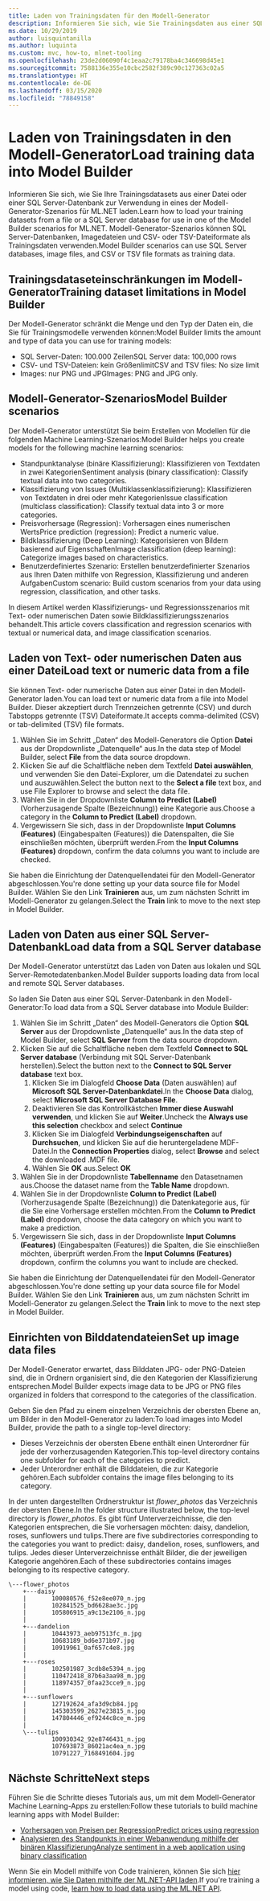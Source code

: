 ```yaml
---
title: Laden von Trainingsdaten für den Modell-Generator
description: Informieren Sie sich, wie Sie Trainingsdaten aus einer SQL Server-Datenbank oder einer Datei zur Verwendung in eines der Modell-Generator-Szenarios für ML.NET laden.
ms.date: 10/29/2019
author: luisquintanilla
ms.author: luquinta
ms.custom: mvc, how-to, mlnet-tooling
ms.openlocfilehash: 23de2d06090f4c1eaa2c79178ba4c346698d45e1
ms.sourcegitcommit: 7588136e355e10cbc2582f389c90c127363c02a5
ms.translationtype: HT
ms.contentlocale: de-DE
ms.lasthandoff: 03/15/2020
ms.locfileid: "78849158"
---
```

# <a name="load-training-data-into-model-builder"></a><span data-ttu-id="2d847-103">Laden von Trainingsdaten in den Modell-Generator</span><span class="sxs-lookup"><span data-stu-id="2d847-103">Load training data into Model Builder</span></span>

<span data-ttu-id="2d847-104">Informieren Sie sich, wie Sie Ihre Trainingsdatasets aus einer Datei oder einer SQL Server-Datenbank zur Verwendung in eines der Modell-Generator-Szenarios für ML.NET laden.</span><span class="sxs-lookup"><span data-stu-id="2d847-104">Learn how to load your training datasets from a file or a SQL Server database for use in one of the Model Builder scenarios for ML.NET.</span></span> <span data-ttu-id="2d847-105">Modell-Generator-Szenarios können SQL Server-Datenbanken, Imagedateien und CSV- oder TSV-Dateiformate als Trainingsdaten verwenden.</span><span class="sxs-lookup"><span data-stu-id="2d847-105">Model Builder scenarios can use SQL Server databases, image files, and CSV or TSV file formats as training data.</span></span>

## <a name="training-dataset-limitations-in-model-builder"></a><span data-ttu-id="2d847-106">Trainingsdataseteinschränkungen im Modell-Generator</span><span class="sxs-lookup"><span data-stu-id="2d847-106">Training dataset limitations in Model Builder</span></span>

<span data-ttu-id="2d847-107">Der Modell-Generator schränkt die Menge und den Typ der Daten ein, die Sie für Trainingsmodelle verwenden können:</span><span class="sxs-lookup"><span data-stu-id="2d847-107">Model Builder limits the amount and type of data you can use for training models:</span></span>

- <span data-ttu-id="2d847-108">SQL Server-Daten: 100.000 Zeilen</span><span class="sxs-lookup"><span data-stu-id="2d847-108">SQL Server data: 100,000 rows</span></span>
- <span data-ttu-id="2d847-109">CSV- und TSV-Dateien: kein Größenlimit</span><span class="sxs-lookup"><span data-stu-id="2d847-109">CSV and TSV files: No size limit</span></span>
- <span data-ttu-id="2d847-110">Images: nur PNG und JPG</span><span class="sxs-lookup"><span data-stu-id="2d847-110">Images: PNG and JPG only.</span></span>

## <a name="model-builder-scenarios"></a><span data-ttu-id="2d847-111">Modell-Generator-Szenarios</span><span class="sxs-lookup"><span data-stu-id="2d847-111">Model Builder scenarios</span></span>

<span data-ttu-id="2d847-112">Der Modell-Generator unterstützt Sie beim Erstellen von Modellen für die folgenden Machine Learning-Szenarios:</span><span class="sxs-lookup"><span data-stu-id="2d847-112">Model Builder helps you create models for the following machine learning scenarios:</span></span>

- <span data-ttu-id="2d847-113">Standpunktanalyse (binäre Klassifizierung): Klassifizieren von Textdaten in zwei Kategorien</span><span class="sxs-lookup"><span data-stu-id="2d847-113">Sentiment analysis (binary classification): Classify textual data into two categories.</span></span>
- <span data-ttu-id="2d847-114">Klassifizierung von Issues (Multiklassenklassifizierung): Klassifizieren von Textdaten in drei oder mehr Kategorien</span><span class="sxs-lookup"><span data-stu-id="2d847-114">Issue classification (multiclass classification): Classify textual data into 3 or more categories.</span></span>
- <span data-ttu-id="2d847-115">Preisvorhersage (Regression): Vorhersagen eines numerischen Werts</span><span class="sxs-lookup"><span data-stu-id="2d847-115">Price prediction (regression): Predict a numeric value.</span></span>
- <span data-ttu-id="2d847-116">Bildklassifizierung (Deep Learning): Kategorisieren von Bildern basierend auf Eigenschaften</span><span class="sxs-lookup"><span data-stu-id="2d847-116">Image classification (deep learning): Categorize images based on characteristics.</span></span>
- <span data-ttu-id="2d847-117">Benutzerdefiniertes Szenario: Erstellen benutzerdefinierter Szenarios aus Ihren Daten mithilfe von Regression, Klassifizierung und anderen Aufgaben</span><span class="sxs-lookup"><span data-stu-id="2d847-117">Custom scenario: Build custom scenarios from your data using regression, classification, and other tasks.</span></span>

<span data-ttu-id="2d847-118">In diesem Artikel werden Klassifizierungs- und Regressionsszenarios mit Text- oder numerischen Daten sowie Bildklassifizierungsszenarios behandelt.</span><span class="sxs-lookup"><span data-stu-id="2d847-118">This article covers classification and regression scenarios with textual or numerical data, and image classification scenarios.</span></span>

## <a name="load-text-or-numeric-data-from-a-file"></a><span data-ttu-id="2d847-119">Laden von Text- oder numerischen Daten aus einer Datei</span><span class="sxs-lookup"><span data-stu-id="2d847-119">Load text or numeric data from a file</span></span>

<span data-ttu-id="2d847-120">Sie können Text- oder numerische Daten aus einer Datei in den Modell-Generator laden.</span><span class="sxs-lookup"><span data-stu-id="2d847-120">You can load text or numeric data from a file into Model Builder.</span></span> <span data-ttu-id="2d847-121">Dieser akzeptiert durch Trennzeichen getrennte (CSV) und durch Tabstopps getrennte (TSV) Dateiformate.</span><span class="sxs-lookup"><span data-stu-id="2d847-121">It accepts comma-delimited (CSV) or tab-delimited (TSV) file formats.</span></span>

1. <span data-ttu-id="2d847-122">Wählen Sie im Schritt „Daten“ des Modell-Generators die Option **Datei** aus der Dropdownliste „Datenquelle“ aus.</span><span class="sxs-lookup"><span data-stu-id="2d847-122">In the data step of Model Builder, select **File** from the data source dropdown.</span></span>
2. <span data-ttu-id="2d847-123">Klicken Sie auf die Schaltfläche neben dem Textfeld **Datei auswählen**, und verwenden Sie den Datei-Explorer, um die Datendatei zu suchen und auszuwählen.</span><span class="sxs-lookup"><span data-stu-id="2d847-123">Select the button next to the **Select a file** text box, and use File Explorer to browse and select the data file.</span></span>
3. <span data-ttu-id="2d847-124">Wählen Sie in der Dropdownliste **Column to Predict (Label)** (Vorherzusagende Spalte (Bezeichnung)) eine Kategorie aus.</span><span class="sxs-lookup"><span data-stu-id="2d847-124">Choose a category in the **Column to Predict (Label)** dropdown.</span></span>
4. <span data-ttu-id="2d847-125">Vergewissern Sie sich, dass in der Dropdownliste **Input Columns (Features)** (Eingabespalten (Features)) die Datenspalten, die Sie einschließen möchten, überprüft werden.</span><span class="sxs-lookup"><span data-stu-id="2d847-125">From the **Input Columns (Features)** dropdown, confirm the data columns you want to include are checked.</span></span>

<span data-ttu-id="2d847-126">Sie haben die Einrichtung der Datenquellendatei für den Modell-Generator abgeschlossen.</span><span class="sxs-lookup"><span data-stu-id="2d847-126">You're done setting up your data source file for Model Builder.</span></span> <span data-ttu-id="2d847-127">Wählen Sie den Link **Trainieren** aus, um zum nächsten Schritt im Modell-Generator zu gelangen.</span><span class="sxs-lookup"><span data-stu-id="2d847-127">Select the **Train** link to move to the next step in Model Builder.</span></span>

## <a name="load-data-from-a-sql-server-database"></a><span data-ttu-id="2d847-128">Laden von Daten aus einer SQL Server-Datenbank</span><span class="sxs-lookup"><span data-stu-id="2d847-128">Load data from a SQL Server database</span></span>

<span data-ttu-id="2d847-129">Der Modell-Generator unterstützt das Laden von Daten aus lokalen und SQL Server-Remotedatenbanken.</span><span class="sxs-lookup"><span data-stu-id="2d847-129">Model Builder supports loading data from local and remote SQL Server databases.</span></span>

<span data-ttu-id="2d847-130">So laden Sie Daten aus einer SQL Server-Datenbank in den Modell-Generator:</span><span class="sxs-lookup"><span data-stu-id="2d847-130">To load data from a SQL Server database into Module Builder:</span></span>

1. <span data-ttu-id="2d847-131">Wählen Sie im Schritt „Daten“ des Modell-Generators die Option **SQL Server** aus der Dropdownliste „Datenquelle“ aus.</span><span class="sxs-lookup"><span data-stu-id="2d847-131">In the data step of Model Builder, select **SQL Server** from the data source dropdown.</span></span>
1. <span data-ttu-id="2d847-132">Klicken Sie auf die Schaltfläche neben dem Textfeld **Connect to SQL Server database** (Verbindung mit SQL Server-Datenbank herstellen).</span><span class="sxs-lookup"><span data-stu-id="2d847-132">Select the button next to the **Connect to SQL Server database** text box.</span></span>
    1. <span data-ttu-id="2d847-133">Klicken Sie im Dialogfeld **Choose Data** (Daten auswählen) auf **Microsoft SQL Server-Datenbankdatei**.</span><span class="sxs-lookup"><span data-stu-id="2d847-133">In the **Choose Data** dialog, select **Microsoft SQL Server Database File**.</span></span>
    1. <span data-ttu-id="2d847-134">Deaktivieren Sie das Kontrollkästchen **Immer diese Auswahl verwenden**, und klicken Sie auf **Weiter**.</span><span class="sxs-lookup"><span data-stu-id="2d847-134">Uncheck the **Always use this selection** checkbox and select **Continue**</span></span>
    1. <span data-ttu-id="2d847-135">Klicken Sie im Dialogfeld **Verbindungseigenschaften** auf **Durchsuchen**, und klicken Sie auf die heruntergeladene MDF-Datei.</span><span class="sxs-lookup"><span data-stu-id="2d847-135">In the **Connection Properties** dialog, select **Browse** and select the downloaded .MDF file.</span></span>
    1. <span data-ttu-id="2d847-136">Wählen Sie **OK** aus.</span><span class="sxs-lookup"><span data-stu-id="2d847-136">Select **OK**</span></span>
1. <span data-ttu-id="2d847-137">Wählen Sie in der Dropdownliste **Tabellenname** den Datasetnamen aus.</span><span class="sxs-lookup"><span data-stu-id="2d847-137">Choose the dataset name from the **Table Name** dropdown.</span></span>
1. <span data-ttu-id="2d847-138">Wählen Sie in der Dropdownliste **Column to Predict (Label)** (Vorherzusagende Spalte (Bezeichnung)) die Datenkategorie aus, für die Sie eine Vorhersage erstellen möchten.</span><span class="sxs-lookup"><span data-stu-id="2d847-138">From the **Column to Predict (Label)** dropdown, choose the data category on which you want to make a prediction.</span></span>
1. <span data-ttu-id="2d847-139">Vergewissern Sie sich, dass in der Dropdownliste **Input Columns (Features)** (Eingabespalten (Features)) die Spalten, die Sie einschließen möchten, überprüft werden.</span><span class="sxs-lookup"><span data-stu-id="2d847-139">From the **Input Columns (Features)** dropdown, confirm the columns you want to include are checked.</span></span>

<span data-ttu-id="2d847-140">Sie haben die Einrichtung der Datenquellendatei für den Modell-Generator abgeschlossen.</span><span class="sxs-lookup"><span data-stu-id="2d847-140">You're done setting up your data source file for Model Builder.</span></span> <span data-ttu-id="2d847-141">Wählen Sie den Link **Trainieren** aus, um zum nächsten Schritt im Modell-Generator zu gelangen.</span><span class="sxs-lookup"><span data-stu-id="2d847-141">Select the **Train** link to move to the next step in Model Builder.</span></span>

## <a name="set-up-image-data-files"></a><span data-ttu-id="2d847-142">Einrichten von Bilddatendateien</span><span class="sxs-lookup"><span data-stu-id="2d847-142">Set up image data files</span></span>

<span data-ttu-id="2d847-143">Der Modell-Generator erwartet, dass Bilddaten JPG- oder PNG-Dateien sind, die in Ordnern organisiert sind, die den Kategorien der Klassifizierung entsprechen.</span><span class="sxs-lookup"><span data-stu-id="2d847-143">Model Builder expects image data to be JPG or PNG files organized in folders that correspond to the categories of the classification.</span></span>

<span data-ttu-id="2d847-144">Geben Sie den Pfad zu einem einzelnen Verzeichnis der obersten Ebene an, um Bilder in den Modell-Generator zu laden:</span><span class="sxs-lookup"><span data-stu-id="2d847-144">To load images into Model Builder, provide the path to a single top-level directory:</span></span>

- <span data-ttu-id="2d847-145">Dieses Verzeichnis der obersten Ebene enthält einen Unterordner für jede der vorherzusagenden Kategorien.</span><span class="sxs-lookup"><span data-stu-id="2d847-145">This top-level directory contains one subfolder for each of the categories to predict.</span></span>
- <span data-ttu-id="2d847-146">Jeder Unterordner enthält die Bilddateien, die zur Kategorie gehören.</span><span class="sxs-lookup"><span data-stu-id="2d847-146">Each subfolder contains the image files belonging to its category.</span></span>

<span data-ttu-id="2d847-147">In der unten dargestellten Ordnerstruktur ist *flower_photos* das Verzeichnis der obersten Ebene.</span><span class="sxs-lookup"><span data-stu-id="2d847-147">In the folder structure illustrated below, the top-level directory is *flower_photos*.</span></span> <span data-ttu-id="2d847-148">Es gibt fünf Unterverzeichnisse, die den Kategorien entsprechen, die Sie vorhersagen möchten: daisy, dandelion, roses, sunflowers und tulips.</span><span class="sxs-lookup"><span data-stu-id="2d847-148">There are five subdirectories corresponding to the categories you want to predict: daisy, dandelion, roses, sunflowers, and tulips.</span></span> <span data-ttu-id="2d847-149">Jedes dieser Unterverzeichnisse enthält Bilder, die der jeweiligen Kategorie angehören.</span><span class="sxs-lookup"><span data-stu-id="2d847-149">Each of these subdirectories contains images belonging to its respective category.</span></span>

```text
\---flower_photos
    +---daisy
    |       100080576_f52e8ee070_n.jpg
    |       102841525_bd6628ae3c.jpg
    |       105806915_a9c13e2106_n.jpg
    |
    +---dandelion
    |       10443973_aeb97513fc_m.jpg
    |       10683189_bd6e371b97.jpg
    |       10919961_0af657c4e8.jpg
    |
    +---roses
    |       102501987_3cdb8e5394_n.jpg
    |       110472418_87b6a3aa98_m.jpg
    |       118974357_0faa23cce9_n.jpg
    |
    +---sunflowers
    |       127192624_afa3d9cb84.jpg
    |       145303599_2627e23815_n.jpg
    |       147804446_ef9244c8ce_m.jpg
    |
    \---tulips
            100930342_92e8746431_n.jpg
            107693873_86021ac4ea_n.jpg
            10791227_7168491604.jpg
```

## <a name="next-steps"></a><span data-ttu-id="2d847-150">Nächste Schritte</span><span class="sxs-lookup"><span data-stu-id="2d847-150">Next steps</span></span>

<span data-ttu-id="2d847-151">Führen Sie die Schritte dieses Tutorials aus, um mit dem Modell-Generator Machine Learning-Apps zu erstellen:</span><span class="sxs-lookup"><span data-stu-id="2d847-151">Follow these tutorials to build machine learning apps with Model Builder:</span></span>

- [<span data-ttu-id="2d847-152">Vorhersagen von Preisen per Regression</span><span class="sxs-lookup"><span data-stu-id="2d847-152">Predict prices using regression</span></span>](../tutorials/predict-prices-with-model-builder.md)
- [<span data-ttu-id="2d847-153">Analysieren des Standpunkts in einer Webanwendung mithilfe der binären Klassifizierung</span><span class="sxs-lookup"><span data-stu-id="2d847-153">Analyze sentiment in a web application using binary classification</span></span>](../tutorials/sentiment-analysis-model-builder.md )

<span data-ttu-id="2d847-154">Wenn Sie ein Modell mithilfe von Code trainieren, können Sie sich [hier informieren, wie Sie Daten mithilfe der ML.NET-API laden](load-data-ml-net.md).</span><span class="sxs-lookup"><span data-stu-id="2d847-154">If you're training a model using code, [learn how to load data using the ML.NET API](load-data-ml-net.md).</span></span>
